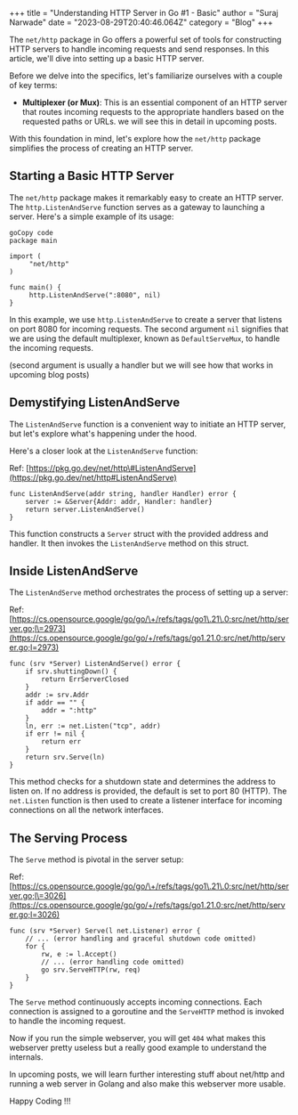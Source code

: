 +++
title = "Understanding HTTP Server in Go #1 - Basic"
author = "Suraj Narwade"
date = "2023-08-29T20:40:46.064Z"
category = "Blog"
+++

The `net/http` package in Go offers a powerful set of tools for constructing HTTP servers to handle incoming requests and send responses. In this article, we'll dive into setting up a basic HTTP server.


Before we delve into the specifics, let's familiarize ourselves with a couple of key terms:


* **Multiplexer (or Mux)**: This is an essential component of an HTTP server that routes incoming requests to the appropriate handlers based on the requested paths or URLs. we will see this in detail in upcoming posts.


With this foundation in mind, let's explore how the `net/http` package simplifies the process of creating an HTTP server.


**Starting a Basic HTTP Server**
--------------------------------


The `net/http` package makes it remarkably easy to create an HTTP server. The `http.ListenAndServe` function serves as a gateway to launching a server. Here's a simple example of its usage:



```
goCopy code
package main

import (
     "net/http"
)

func main() {
     http.ListenAndServe(":8080", nil)
}

```

In this example, we use `http.ListenAndServe` to create a server that listens on port 8080 for incoming requests. The second argument `nil` signifies that we are using the default multiplexer, known as `DefaultServeMux`, to handle the incoming requests.


(second argument is usually a handler but we will see how that works in upcoming blog posts)


**Demystifying ListenAndServe**
-------------------------------


The `ListenAndServe` function is a convenient way to initiate an HTTP server, but let's explore what's happening under the hood.


Here's a closer look at the `ListenAndServe` function:


Ref: [https://pkg.go.dev/net/http\#ListenAndServe](https://pkg.go.dev/net/http#ListenAndServe)



```
func ListenAndServe(addr string, handler Handler) error {
    server := &Server{Addr: addr, Handler: handler}
    return server.ListenAndServe()
}

```

This function constructs a `Server` struct with the provided address and handler. It then invokes the `ListenAndServe` method on this struct.


**Inside ListenAndServe**
-------------------------


The `ListenAndServe` method orchestrates the process of setting up a server:


Ref: [https://cs.opensource.google/go/go/\+/refs/tags/go1\.21\.0:src/net/http/server.go;l\=2973](https://cs.opensource.google/go/go/+/refs/tags/go1.21.0:src/net/http/server.go;l=2973)



```
func (srv *Server) ListenAndServe() error {
    if srv.shuttingDown() {
        return ErrServerClosed
    }
    addr := srv.Addr
    if addr == "" {
        addr = ":http"
    }
    ln, err := net.Listen("tcp", addr)
    if err != nil {
        return err
    }
    return srv.Serve(ln)
}

```

This method checks for a shutdown state and determines the address to listen on. If no address is provided, the default is set to port 80 (HTTP). The `net.Listen` function is then used to create a listener interface for incoming connections on all the network interfaces.


**The Serving Process**
-----------------------


The `Serve` method is pivotal in the server setup:


Ref: [https://cs.opensource.google/go/go/\+/refs/tags/go1\.21\.0:src/net/http/server.go;l\=3026](https://cs.opensource.google/go/go/+/refs/tags/go1.21.0:src/net/http/server.go;l=3026)



```
func (srv *Server) Serve(l net.Listener) error {
    // ... (error handling and graceful shutdown code omitted)
    for {
        rw, e := l.Accept()
        // ... (error handling code omitted)
        go srv.ServeHTTP(rw, req)
    }
}

```

The `Serve` method continuously accepts incoming connections. Each connection is assigned to a goroutine and the `ServeHTTP` method is invoked to handle the incoming request.


Now if you run the simple webserver, you will get `404` what makes this webserver pretty useless but a really good example to understand the internals.


In upcoming posts, we will learn further interesting stuff about net/http and running a web server in Golang and also make this webserver more usable.


Happy Coding !!!


